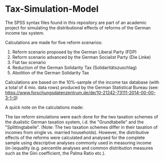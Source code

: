 # Tax-Simulation-Model
The SPSS syntax files found in this repository are part of an academic project for simulating the distributional effects of reforms of the German income tax system.

Calculations are made for five reform scenarios:

1. Reform scenario proposed by the German Liberal Party (FDP)
2. Reform scenario advanced by the German Socialist Party (Die Linke)
3. Flat tax scenario
4. Reduction of the German Solidarity Tax (Solidaritätszuschlag)
5. Abolition of the German Solidarity Tax

Calculations are based on the 10%-sample of the income tax database (with a total of 4 mio. data rows) produced by the German Statistical Bureau (see: https://www.forschungsdatenzentrum.de/de/10-21242-73111-2014-00-00-3-1-0)

A quick note on the calculations made:

The tax reform simulations were each done for the two taxation schemes of the dualistic German taxation system, i.d. the "Grundtabelle" and the "Splittingtabelle". (Note: The two taxation schemes differ in their taxation of incomes from single vs. married households). However, the distributive effects of the reforms were calculated and analysed for the complete sample using descriptive analyses commonly used in measuring income (in-)equality (e.g. percentile analyses and common distribution measures such as the Gini coefficient, the Palma Ratio etc.). 
